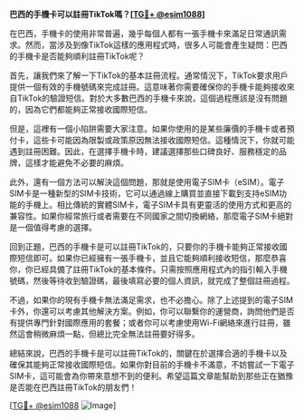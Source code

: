 **巴西的手機卡可以註冊TikTok嗎？[[TG💪+ @esim1088](https://t.me/s/esim1088)]**

在巴西，手機卡的使用非常普遍，幾乎每個人都有一張手機卡來滿足日常通訊需求。然而，當涉及到像TikTok這樣的應用程式時，很多人可能會產生疑問：巴西的手機卡是否能夠順利註冊TikTok呢？

首先，讓我們來了解一下TikTok的基本註冊流程。通常情況下，TikTok要求用戶提供一個有效的手機號碼來完成註冊。這意味著你需要確保你的手機卡能夠接收來自TikTok的驗證短信。對於大多數巴西的手機卡來說，這個過程應該是沒有問題的，因為它們都能夠正常接收國際短信。

但是，這裡有一個小陷阱需要大家注意。如果你使用的是某些廉價的手機卡或者預付卡，這些卡可能因為限製或政策原因無法接收國際短信。這種情況下，你就可能遇到註冊困難。因此，在選擇手機卡時，建議選擇那些口碑良好、服務穩定的品牌，這樣才能避免不必要的麻煩。

此外，還有一個方法可以解決這個問題，那就是使用電子SIM卡（eSIM）。電子SIM卡是一種新型的SIM卡技術，它可以通過線上購買並直接下載到支持eSIM功能的手機上。相比傳統的實體SIM卡，電子SIM卡具有更靈活的使用方式和更高的兼容性。如果你經常旅行或者需要在不同國家之間切換網絡，那麼電子SIM卡絕對是一個值得考慮的選擇。

回到正題，巴西的手機卡是可以註冊TikTok的，只要你的手機卡能夠正常接收國際短信即可。如果你已經擁有一張手機卡，並且它能夠順利接收短信，那麼恭喜你，你已經具備了註冊TikTok的基本條件。只需按照應用程式內的指引輸入手機號碼，然後等待收到驗證碼，最後填寫必要的個人資訊，就完成了整個註冊過程。

不過，如果你的現有手機卡無法滿足需求，也不必擔心。除了上述提到的電子SIM卡外，你還可以考慮其他解決方案。例如，你可以聯繫你的運營商，詢問他們是否有提供專門針對國際應用的套餐；或者你可以考慮使用Wi-Fi網絡來進行註冊，雖然這會稍微麻煩一點，但總比完全無法註冊要好得多。

總結來說，巴西的手機卡是可以註冊TikTok的，關鍵在於選擇合適的手機卡以及確保其能夠正常接收國際短信。如果你對目前的手機卡不滿意，不妨嘗試一下電子SIM卡，這可能會為你帶來意想不到的便利。希望這篇文章能幫助到那些正在猶豫是否能在巴西註冊TikTok的朋友們！

[[TG💪+ @esim1088](https://t.me/s/esim1088) ![Image](https://i.postimg.cc/4NQfJmqS/Snipaste-2025-05-13-00-14-12.png)]